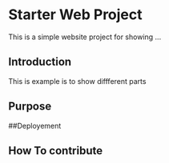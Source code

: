 # Starter Web Project

This is a simple website project for showing ...

## Introduction

This is example is to show diffferent parts

## Purpose


##Deployement

## How To contribute



